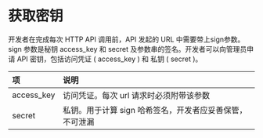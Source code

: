 # 获取密钥

开发者在完成每次 HTTP API 调用前，API 发起的 URL 中需要带上sign参数。sign 参数是秘钥 access_key 和 secret 及参数串的签名。开发者可以向管理员申请 API 密钥，包括访问凭证 ( access_key ) 和 私钥 ( secret )。

|项|   说明|
|:----|:----|
|access_key|  访问凭证。每次 url 请求时必须附带该参数|
|secret|  私钥。用于计算 sign 哈希签名，开发者应妥善保管，不可泄漏|
